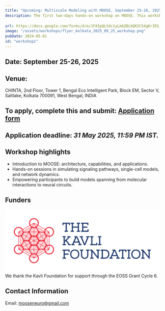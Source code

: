 ```yaml
---
title: "Upcoming: Multiscale Modeling with MOOSE, September 25-26, 2025 at CHINTA, Kolkata"
description: The first two-days hands-on workshop on MOOSE. This workshop is open to undergraduate, masters, and PhD students, and postdoctoral researchers. The sessions will consist of lectures introducing relevant topics in neuroscience followed by hands on computational modeling and simulation with MOOSE. See below for details and application.

url: https://docs.google.com/forms/d/e/1FAIpQLSdc1yLm6ZBL6QKIC54gKrIRS_F_Ble1Q9qhhYeyxvKs78YwCg/viewform?usp=sharing
image: "/assets/workshops/flyer_kolkata_2025_09_25_workshop.png"
pubDate: 2024-05-01
id: "workshop1"
---
```


## Date: September 25-26, 2025
## Venue: 
CHINTA, 2nd Floor, Tower 1, Bengal Eco Intelligent Park, Block EM, Sector V, Saltlake, Kolkata 700091, West Bengal, INDIA

## To apply, complete this  and submit: [Application form](https://docs.google.com/forms/d/e/1FAIpQLSdc1yLm6ZBL6QKIC54gKrIRS_F_Ble1Q9qhhYeyxvKs78YwCg/viewform)

## Application deadline: *31 May 2025, 11:59 PM IST.*
## Workshop highlights

- Introduction to MOOSE: architecture, capabilities, and applications.
- Hands-on sessions in simulating signaling pathways, single-cell models, and network dynamics.
- Empowering participants to build models spanning from molecular interactions to neural circuits.


## Funders

![The Kavli Foundation Logo](../../assets/funders/The_Kavli_Foundation_Logo_Blue_Red.png)
We thank the Kavli Foundation for support through the EOSS Grant Cycle 6.

## Contact Information

Email: mooseneuro@gmail.com



